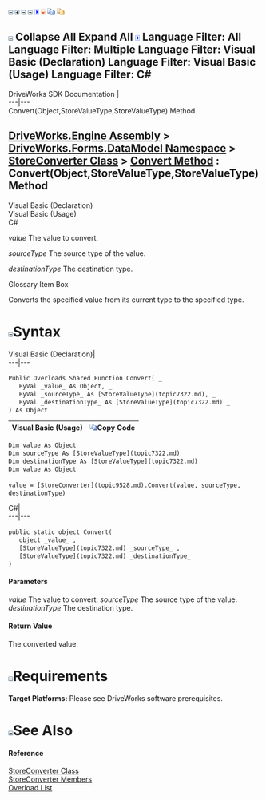![](dotnetimages/collapse.gif) ![](dotnetimages/expand.gif) ![](dotnetimages/collapse.gif) ![](dotnetimages/expand.gif) ![](dotnetimages/drpdown.gif) ![](dotnetimages/drpdown_orange.gif) ![](dotnetimages/copycode.gif) ![](dotnetimages/copycodeHighlight.gif)

![](dotnetimages/collapse.gif) Collapse All Expand All ![](dotnetimages/drpdown.gif) Language Filter: All  Language Filter: Multiple  Language Filter: Visual Basic (Declaration) Language Filter: Visual Basic (Usage) Language Filter: C#  
---  
DriveWorks SDK Documentation  |   
---|---  
Convert(Object,StoreValueType,StoreValueType) Method   
  
[DriveWorks.Engine Assembly](topic2156.md) > [DriveWorks.Forms.DataModel Namespace](topic9371.md) > [StoreConverter Class](topic9528.md) > [Convert Method](topic9534.md) : Convert(Object,StoreValueType,StoreValueType) Method  
---  
  
Visual Basic (Declaration)    
Visual Basic (Usage)    
C# 

_value_
    The value to convert.

_sourceType_
    The source type of the value.

_destinationType_
    The destination type.

Glossary Item Box

Converts the specified value from its current type to the specified type. 

# ![](dotnetimages/collapse.gif)Syntax

Visual Basic (Declaration)|   
---|---  
      
    
    Public Overloads Shared Function Convert( _
       ByVal _value_ As Object, _
       ByVal _sourceType_ As [StoreValueType](topic7322.md), _
       ByVal _destinationType_ As [StoreValueType](topic7322.md) _
    ) As Object  
  
Visual Basic (Usage)| ![](dotnetimages/copycode.gif)Copy Code  
---|---  
      
    
    Dim value As Object
    Dim sourceType As [StoreValueType](topic7322.md)
    Dim destinationType As [StoreValueType](topic7322.md)
    Dim value As Object
     
    value = [StoreConverter](topic9528.md).Convert(value, sourceType, destinationType)  
  
C#|   
---|---  
      
    
    public static object Convert( 
       object _value_ ,
       [StoreValueType](topic7322.md) _sourceType_ ,
       [StoreValueType](topic7322.md) _destinationType_
    )  
  
#### Parameters

 _value_
    The value to convert.
_sourceType_
    The source type of the value.
_destinationType_
    The destination type.

#### Return Value

The converted value.

# ![](dotnetimages/collapse.gif)Requirements

**Target Platforms:** Please see DriveWorks software prerequisites.

# ![](dotnetimages/collapse.gif)See Also

#### Reference

[StoreConverter Class](topic9528.md)   
[StoreConverter Members](topic9529.md)   
[Overload List](topic9534.md)


